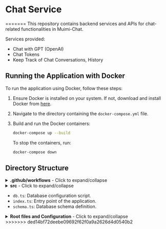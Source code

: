 # Chat Service

=======
This repository contains backend services and APIs for chat-related functionalities in Muimi-Chat.

Services provided:
- Chat with GPT (OpenAI)
- Chat Tokens 
- Keep Track of Chat Conversations, History



## Running the Application with Docker

To run the application using Docker, follow these steps:

1. Ensure Docker is installed on your system. If not, download and install Docker from [here](https://www.docker.com/get-started).

2. Navigate to the directory containing the `docker-compose.yml` file.

3. Build and run the Docker containers:

    ```bash
    docker-compose up --build
    ```

   To stop the containers, run:

    ```bash
    docker-compose down
    ```

## Directory Structure

<details>
<summary><strong>.github/workflows</strong> - Click to expand/collapse</summary>

- `deploy-vm.yml`: GitHub Actions workflow for deploying to VM.
</details>

<details>
<summary><strong>src</strong> - Click to expand/collapse</summary>

  <details>
  <summary><strong>api</strong> - Click to expand/collapse</summary>

  - `consumers`: Modules for consuming external services.
  - `controllers`: Logic for handling API requests.
  - `helpers`: Helper functions and utilities.
  - `interfaces`: TypeScript interfaces.
  - `repositories`: Repository layer for interacting with databases or external services.
  - `routes`: Routing configuration for API endpoints.
  - `services`: Business logic services.
  - `validations`: Input validation logic.
  - `configs`: Configuration files.
  </details>
    
  <details>
  <summary><strong>configs</strong> - Click to expand/collapse</summary>

  - `chatInputLimitation.ts`: Configuration for chat input limitations.
  - `cryptorConfig.ts`: Configuration for cryptographic operations.
  - `redisConnectionString.ts`: Configuration for Redis connection string.
  - `titleCreatorBotModel.ts`: Model for title creator bot.
  - `usableBotModels.ts`: Configuration for usable bot models.
  - `userServiceApiConfig.ts`: Configuration for user service API.
  </details>
  
  </details>

- `db.ts`: Database configuration script.
- `index.ts`: Entry point of the application.
- `schema.ts`: Database schema definition.
</details>

<details>
  <summary><strong>Root files and Configuration</strong> - Click to expand/collapse</summary>

- `.env.example`: Example environment variable configuration file.
- `.gitattributes`: Git attributes file.
- `.gitignore`: Git ignore file.
- `Dockerfile`: Dockerfile for containerization.
- `README.md`: This file, providing an overview of the repository structure and contents.
- `docker-compose-prod.yml`: Docker Compose file for production environment.
- `docker-compose.yml`: Docker Compose file for development environment.
- `drizzle.config.ts`: Drizzle configuration.
- `migrate.ts`: Migration script.
- `migration-helper.sh`: Script to assist with migrations.
- `nodemon.json`: Nodemon configuration.
- `package-lock.json`: npm package lock file.
- `package.json`: npm package configuration.
- `tsconfig.json`: TypeScript configuration.

 </details>
>>>>>>> ded14bf72deebe09692f62f0a9a2626d4d0540b2
